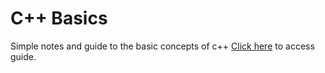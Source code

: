 # C++ Basics
Simple notes and guide to the basic concepts of c++
[Click here]("https://dhnam.me/Cpp-Basics/") 
to access guide.
